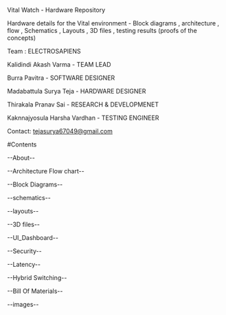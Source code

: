 Vital Watch - Hardware Repository

Hardware details for the Vital environment - Block diagrams , architecture , flow ,  Schematics , Layouts , 3D files , testing results (proofs of the concepts)

Team : ELECTROSAPIENS

Kalidindi Akash Varma         -     TEAM LEAD

Burra Pavitra                 -     SOFTWARE DESIGNER

Madabattula Surya Teja        -     HARDWARE DESIGNER

Thirakala Pranav Sai          -     RESEARCH & DEVELOPMENET

Kaknnajyosula Harsha Vardhan  -     TESTING ENGINEER

Contact: tejasurya67049@gmail.com

#Contents

--About--

--Architecture Flow chart--

--Block Diagrams--

--schematics--

--layouts--

--3D files--

--UI_Dashboard--

--Security--

--Latency--

--Hybrid Switching--

--Bill Of Materials--

--images--


